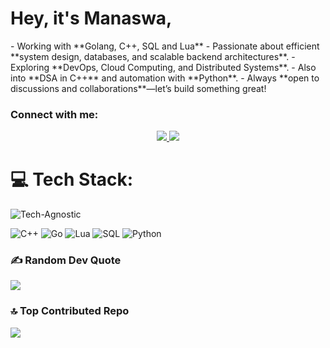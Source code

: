 <h1>
  Hey, it's Manaswa,
</h1>
- Working with **Golang, C++, SQL and Lua**
- Passionate about efficient **system design, databases, and scalable backend architectures**.
- Exploring **DevOps, Cloud Computing, and Distributed Systems**.
- Also into **DSA in C++** and automation with **Python**.
- Always **open to discussions and collaborations**—let’s build something great!


<h3 align="left">Connect with me:</h3>
<p align="center">
  <a href="https://github.com/Manaswa-S">
    <img src="https://skillicons.dev/icons?i=github&perline=1" />
  </a>
  <a href="mailto:mnswamain@gmail.com">
    <img src="https://skillicons.dev/icons?i=gmail&perline=1" />
  </a>
</p>


# 💻 Tech Stack:
![Tech-Agnostic](https://img.shields.io/badge/Tech%20Agnostic-Yes-blue)

![C++](https://img.shields.io/badge/c++-%2300599C.svg?style=for-the-badge&logo=c%2B%2B&logoColor=white) 
![Go](https://img.shields.io/badge/go-%2300ADD8.svg?style=for-the-badge&logo=go&logoColor=white) 
![Lua](https://img.shields.io/badge/lua-%232C2D72.svg?style=for-the-badge&logo=lua&logoColor=white) 
![SQL](https://img.shields.io/badge/SQL-%234479A1.svg?style=for-the-badge&logo=mysql&logoColor=white)
![Python](https://img.shields.io/badge/python-3670A0?style=for-the-badge&logo=python&logoColor=ffdd54)
<br>

### ✍️ Random Dev Quote
![](https://quotes-github-readme.vercel.app/api?type=horizontal&theme=radical)

### 🔝 Top Contributed Repo
![](https://github-contributor-stats.vercel.app/api?username=mnspict&limit=5&theme=dark&combine_all_yearly_contributions=true)

